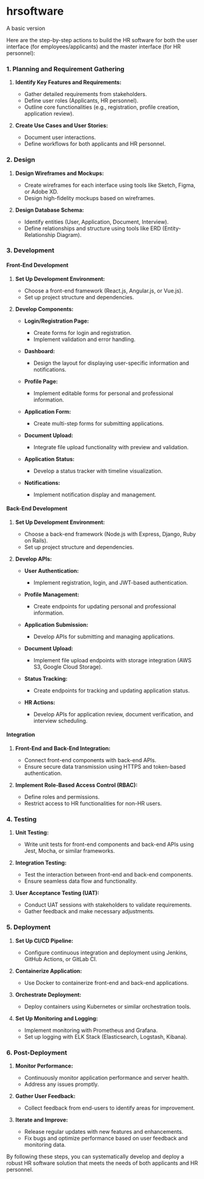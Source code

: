 # hrsoftware
A basic version


Here are the step-by-step actions to build the HR software for both the user interface (for employees/applicants) and the master interface (for HR personnel):

### 1. Planning and Requirement Gathering

1. **Identify Key Features and Requirements:**
   - Gather detailed requirements from stakeholders.
   - Define user roles (Applicants, HR personnel).
   - Outline core functionalities (e.g., registration, profile creation, application review).

2. **Create Use Cases and User Stories:**
   - Document user interactions.
   - Define workflows for both applicants and HR personnel.

### 2. Design

1. **Design Wireframes and Mockups:**
   - Create wireframes for each interface using tools like Sketch, Figma, or Adobe XD.
   - Design high-fidelity mockups based on wireframes.

2. **Design Database Schema:**
   - Identify entities (User, Application, Document, Interview).
   - Define relationships and structure using tools like ERD (Entity-Relationship Diagram).

### 3. Development

#### Front-End Development

1. **Set Up Development Environment:**
   - Choose a front-end framework (React.js, Angular.js, or Vue.js).
   - Set up project structure and dependencies.

2. **Develop Components:**
   - **Login/Registration Page:**
     - Create forms for login and registration.
     - Implement validation and error handling.

   - **Dashboard:**
     - Design the layout for displaying user-specific information and notifications.

   - **Profile Page:**
     - Implement editable forms for personal and professional information.

   - **Application Form:**
     - Create multi-step forms for submitting applications.

   - **Document Upload:**
     - Integrate file upload functionality with preview and validation.

   - **Application Status:**
     - Develop a status tracker with timeline visualization.

   - **Notifications:**
     - Implement notification display and management.

#### Back-End Development

1. **Set Up Development Environment:**
   - Choose a back-end framework (Node.js with Express, Django, Ruby on Rails).
   - Set up project structure and dependencies.

2. **Develop APIs:**
   - **User Authentication:**
     - Implement registration, login, and JWT-based authentication.
   
   - **Profile Management:**
     - Create endpoints for updating personal and professional information.
   
   - **Application Submission:**
     - Develop APIs for submitting and managing applications.
   
   - **Document Upload:**
     - Implement file upload endpoints with storage integration (AWS S3, Google Cloud Storage).

   - **Status Tracking:**
     - Create endpoints for tracking and updating application status.

   - **HR Actions:**
     - Develop APIs for application review, document verification, and interview scheduling.

#### Integration

1. **Front-End and Back-End Integration:**
   - Connect front-end components with back-end APIs.
   - Ensure secure data transmission using HTTPS and token-based authentication.

2. **Implement Role-Based Access Control (RBAC):**
   - Define roles and permissions.
   - Restrict access to HR functionalities for non-HR users.

### 4. Testing

1. **Unit Testing:**
   - Write unit tests for front-end components and back-end APIs using Jest, Mocha, or similar frameworks.

2. **Integration Testing:**
   - Test the interaction between front-end and back-end components.
   - Ensure seamless data flow and functionality.

3. **User Acceptance Testing (UAT):**
   - Conduct UAT sessions with stakeholders to validate requirements.
   - Gather feedback and make necessary adjustments.

### 5. Deployment

1. **Set Up CI/CD Pipeline:**
   - Configure continuous integration and deployment using Jenkins, GitHub Actions, or GitLab CI.

2. **Containerize Application:**
   - Use Docker to containerize front-end and back-end applications.

3. **Orchestrate Deployment:**
   - Deploy containers using Kubernetes or similar orchestration tools.

4. **Set Up Monitoring and Logging:**
   - Implement monitoring with Prometheus and Grafana.
   - Set up logging with ELK Stack (Elasticsearch, Logstash, Kibana).

### 6. Post-Deployment

1. **Monitor Performance:**
   - Continuously monitor application performance and server health.
   - Address any issues promptly.

2. **Gather User Feedback:**
   - Collect feedback from end-users to identify areas for improvement.

3. **Iterate and Improve:**
   - Release regular updates with new features and enhancements.
   - Fix bugs and optimize performance based on user feedback and monitoring data.

By following these steps, you can systematically develop and deploy a robust HR software solution that meets the needs of both applicants and HR personnel.
